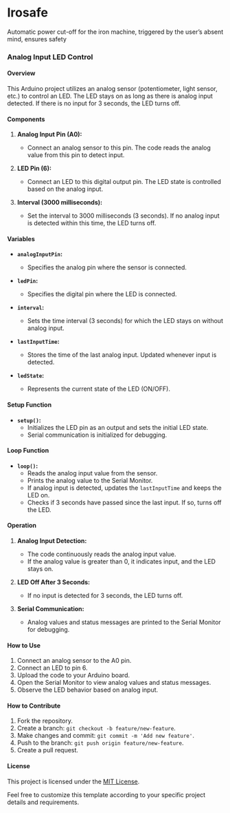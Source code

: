 # Irosafe
Automatic power cut-off for the iron machine, triggered by the user’s absent mind, ensures safety

### Analog Input LED Control
#### Overview

This Arduino project utilizes an analog sensor (potentiometer, light sensor, etc.) to control an LED. The LED stays on as long as there is analog input detected. If there is no input for 3 seconds, the LED turns off.

#### Components

1. **Analog Input Pin (A0):**
   - Connect an analog sensor to this pin. The code reads the analog value from this pin to detect input.

2. **LED Pin (6):**
   - Connect an LED to this digital output pin. The LED state is controlled based on the analog input.

3. **Interval (3000 milliseconds):**
   - Set the interval to 3000 milliseconds (3 seconds). If no analog input is detected within this time, the LED turns off.

#### Variables

- **`analogInputPin`:**
  - Specifies the analog pin where the sensor is connected.

- **`ledPin`:**
  - Specifies the digital pin where the LED is connected.

- **`interval`:**
  - Sets the time interval (3 seconds) for which the LED stays on without analog input.

- **`lastInputTime`:**
  - Stores the time of the last analog input. Updated whenever input is detected.

- **`ledState`:**
  - Represents the current state of the LED (ON/OFF).

#### Setup Function

- **`setup()`:**
  - Initializes the LED pin as an output and sets the initial LED state.
  - Serial communication is initialized for debugging.

#### Loop Function

- **`loop()`:**
  - Reads the analog input value from the sensor.
  - Prints the analog value to the Serial Monitor.
  - If analog input is detected, updates the `lastInputTime` and keeps the LED on.
  - Checks if 3 seconds have passed since the last input. If so, turns off the LED.

#### Operation

1. **Analog Input Detection:**
   - The code continuously reads the analog input value.
   - If the analog value is greater than 0, it indicates input, and the LED stays on.

2. **LED Off After 3 Seconds:**
   - If no input is detected for 3 seconds, the LED turns off.

3. **Serial Communication:**
   - Analog values and status messages are printed to the Serial Monitor for debugging.

#### How to Use

1. Connect an analog sensor to the A0 pin.
2. Connect an LED to pin 6.
3. Upload the code to your Arduino board.
4. Open the Serial Monitor to view analog values and status messages.
5. Observe the LED behavior based on analog input.

#### How to Contribute

1. Fork the repository.
2. Create a branch: `git checkout -b feature/new-feature`.
3. Make changes and commit: `git commit -m 'Add new feature'`.
4. Push to the branch: `git push origin feature/new-feature`.
5. Create a pull request.

#### License

This project is licensed under the [MIT License](LICENSE).

Feel free to customize this template according to your specific project details and requirements.
